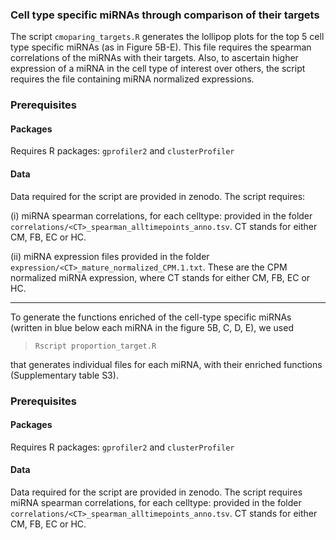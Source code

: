 
### Cell type specific miRNAs through comparison of their targets


The script `cmoparing_targets.R` generates the lollipop plots for the top 5 cell type specific miRNAs (as in Figure 5B-E). This file requires the spearman correlations of the miRNAs with their targets. Also, to ascertain higher expression of a miRNA in the cell type of interest over others, the script requires the file containing miRNA normalized expressions.


### Prerequisites

#### Packages

Requires R packages: `gprofiler2` and `clusterProfiler`

#### Data

Data required for the script are provided in zenodo. The script requires:

(i) miRNA spearman correlations, for each celltype: provided in the folder `correlations/<CT>_spearman_alltimepoints_anno.tsv`. CT stands for either CM, FB, EC or HC.

(ii) miRNA expression files provided in the folder `expression/<CT>_mature_normalized_CPM.1.txt`. These are the CPM normalized miRNA expression, where CT stands for either CM, FB, EC or HC.

------------


To generate the functions enriched of the cell-type specific miRNAs (written in blue below each miRNA in the figure 5B, C, D, E), we used 

>`Rscript proportion_target.R`

that generates individual files for each miRNA, with their enriched functions (Supplementary table S3). 

### Prerequisites

#### Packages

Requires R packages: `gprofiler2` and `clusterProfiler`

#### Data

Data required for the script are provided in zenodo. The script requires miRNA spearman correlations, for each celltype: provided in the folder `correlations/<CT>_spearman_alltimepoints_anno.tsv`. CT stands for either CM, FB, EC or HC.
